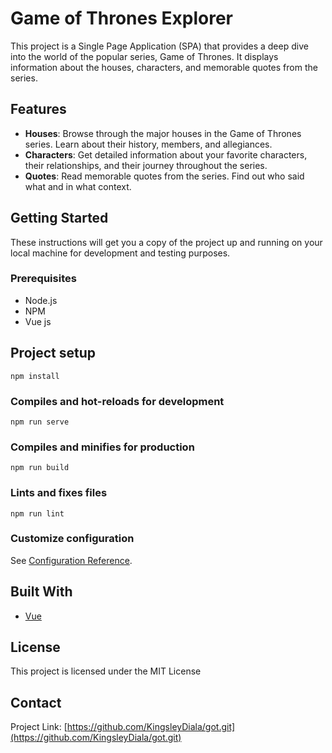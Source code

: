 # Game of Thrones Explorer

This project is a Single Page Application (SPA) that provides a deep dive into the world of the popular series, Game of Thrones. It displays information about the houses, characters, and memorable quotes from the series.

## Features

- **Houses**: Browse through the major houses in the Game of Thrones series. Learn about their history, members, and allegiances.
- **Characters**: Get detailed information about your favorite characters, their relationships, and their journey throughout the series.
- **Quotes**: Read memorable quotes from the series. Find out who said what and in what context.

## Getting Started

These instructions will get you a copy of the project up and running on your local machine for development and testing purposes.

### Prerequisites

- Node.js
- NPM
- Vue js

## Project setup
```
npm install
```

### Compiles and hot-reloads for development
```
npm run serve
```

### Compiles and minifies for production
```
npm run build
```

### Lints and fixes files
```
npm run lint
```

### Customize configuration
See [Configuration Reference](https://cli.vuejs.org/config/).

## Built With

- [Vue](https://vuejs.org/)

## License

This project is licensed under the MIT License

## Contact

Project Link: [https://github.com/KingsleyDiala/got.git](https://github.com/KingsleyDiala/got.git)
